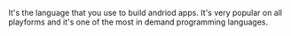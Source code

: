 It's the language that you use to build andriod apps. 
It's very popular on all playforms and it's one of the most in demand 
programming languages.